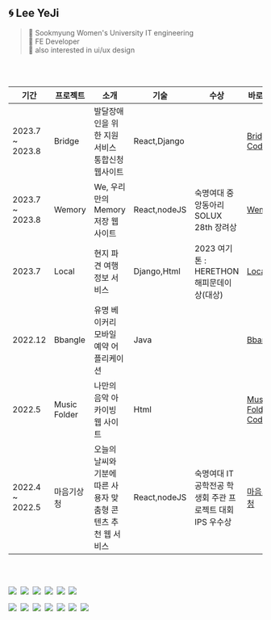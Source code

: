 ## 🌀 Lee YeJi
> 🏫 Sookmyung Women's University IT engineering<br/> 🚀 FE Developer<br/> 💫 also interested in ui/ux design
<br/>

<br/>

|기간|프로젝트|소개|기술|수상|바로보기|
|---|---|---|---|---|---|
|2023.7 ~ 2023.8|Bridge|발달장애인을 위한 지원서비스 통합신청 웹사이트|React,Django||[Bridge](http://3.35.4.22:3000/), [Code](https://github.com/leeeyez/Bridge)
|2023.7 ~ 2023.8|Wemory|We, 우리만의 Memory 저장 웹사이트|React,nodeJS|숙명여대 중앙동아리 SOLUX 28th 장려상|[Wemory](https://github.com/leeeyez/Wemory)
|2023.7|Local|현지 파견 여행 정보 서비스|Django,Html|2023 여기톤 : HERETHON 해피문데이상(대상)|[Local](https://github.com/leeeyez/Local)
|2022.12|Bbangle|유명 베이커리 모바일 예약 어플리케이션|Java||[Bbangle](https://github.com/leeeyez/bbangle)|
|2022.5|Music Folder| 나만의 음악 아카이빙 웹 사이트|Html||[Music Folder](http://mm.sookmyung.ac.kr/~it2116213), [Code](https://github.com/leeeyez/music-folder)|
|2022.4 ~ 2022.5|마음기상청|오늘의 날씨와 기분에 따른 사용자 맞춤형 콘텐츠 추천 웹 서비스|React,nodeJS|숙명여대 IT공학전공 학생회 주관 프로젝트 대회 IPS 우수상|[마음기상청](https://github.com/leeeyez/mind-forecast)|
<br/>

<br/>


<img src="https://img.shields.io/badge/React-61DAFB?style=flat-square&logo=React&logoColor=white"/>&nbsp;
<img src="https://img.shields.io/badge/Bootstrap-7952B3?style=flat-square&logo=bootstrap&logoColor=white"/>&nbsp;
<img src="https://img.shields.io/badge/Javascript-F7DF1E?style=flat-square&logo=javascript&logoColor=black"/>&nbsp;
<img src="https://img.shields.io/badge/HTML-E34F26?style=flat-square&logo=HTML5&logoColor=white"/>&nbsp;
<img src="https://img.shields.io/badge/CSS3-1572B6?style=flat-square&logo=CSS3&logoColor=white"/>&nbsp;
<img src="https://img.shields.io/badge/Python-3776AB?style=flat-square&logo=Python&logoColor=white"/>


<img src="https://img.shields.io/badge/Git-F05032?style=flat-square&logo=git&logoColor=white"/>&nbsp;
<img src="https://img.shields.io/badge/Gitkraken-179287?style=flat-square&logo=gitkraken&logoColor=white"/>&nbsp;
<img src="https://img.shields.io/badge/Github-181717?style=flat-square&logo=github&logoColor=white"/>&nbsp;
<img src="https://img.shields.io/badge/Notion-000000?style=flat-square&logo=notion&logoColor=white"/>&nbsp;
<img src="https://img.shields.io/badge/VScode-007ACC?style=flat-square&logo=visualstudiocode&logoColor=white"/>&nbsp;
<img src="https://img.shields.io/badge/Discord-5865F2?style=flat-square&logo=discord&logoColor=white"/>&nbsp;
<img src="https://img.shields.io/badge/Figma-F24E1E?style=flat-square&logo=figma&logoColor=white"/>&nbsp;

